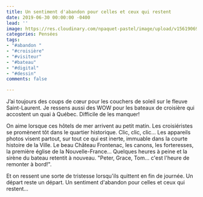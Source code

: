 ```yaml
---
title: Un sentiment d'abandon pour celles et ceux qui restent
date: 2019-06-30 00:00:00 -0400
lead: ''
image: https://res.cloudinary.com/npaquet-pastel/image/upload/v1561906940/Un%20sentiment%20d%27abandon.jpg
categories: Pensées
tags:
- "#abandon "
- "#croisière"
- "#visiteur"
- "#bateau"
- "#digital"
- "#dessin"
comments: false

---
```

J’ai toujours des coups de cœur pour les couchers de soleil sur le fleuve Saint-Laurent. Je ressens aussi des WOW pour les bateaux de croisière qui accostent un quai à Québec. Difficile de les manquer! 

On aime lorsque ces hôtels de mer arrivent au petit matin. Les croisiéristes se promènent tôt dans le quartier historique. Clic, clic, clic... Les appareils photos visent partout, sur tout ce qui est inerte, immuable dans la courte histoire de la Ville. Le beau Château Frontenac, les canons, les forteresses, la première église de la Nouvelle-France... Quelques heures à peine et la sirène du bateau retentit à nouveau. "Peter, Grace, Tom... c'est l'heure de remonter à bord!".

Et on ressent une sorte de tristesse lorsqu'ils quittent en fin de journée. Un départ reste un départ. Un sentiment d'abandon pour celles et ceux qui restent...